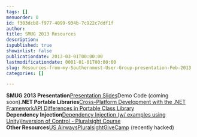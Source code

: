 ```yaml
---
tags: []
menuorder: 0
id: f303dcb8-f977-4099-934b-7c922c7ddf1f
author: 
title: SMUG 2013 Resources
description: 
ispublished: true
showinlist: false
publicationdate: 2013-03-01T00:00:00
lastmodificationdate: 0001-01-01T00:00:00
slug: Resources-from-my-Southernmost-User-Group-presentation-Feb-2013
categories: []

---
```

**SMUG 2013 Presentation**[Presentation Slides](http://sdrv.ms/VBLTBN)Demo Code (coming soon)**.NET Portable Libraries**[Cross-Platform Development with the .NET Framework](http://msdn.microsoft.com/en-us/library/gg597391.aspx)[API Differences in Portable Class Library](http://msdn.microsoft.com/en-us/library/gg597392.aspx)  
**Dependency Injection**[Dependency Injection (w/ examples using Unity)](http://msdn.microsoft.com/en-us/library/ff921152%28v=PandP.20%29.aspx)[Inversion of Control - Pluralsight Course](http://pluralsight.com/training/courses/TableOfContents?courseName=inversion-of-control&amp;highlight=john-sonmez_dependency-injection*1,2,3,4,0,5,6!john-sonmez_building-an-ioc-container*3!john-sonmez_dependency-inversion*0,1,2,3,4,6,7,9,5,8!john-sonmez_inversion-of-control#dependency-injection)  
**Other Resources**[US Airways](http://www.usairways.com/careers)[Pluralsight](http://pluralsight.com)[GiveCamp](http://givecamp.org) (recently hacked)
